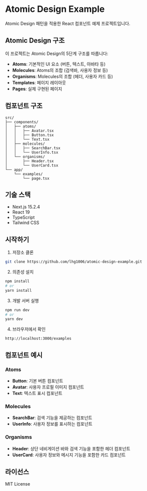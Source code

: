 # Atomic Design Example

Atomic Design 패턴을 적용한 React 컴포넌트 예제 프로젝트입니다.

## Atomic Design 구조

이 프로젝트는 Atomic Design의 5단계 구조를 따릅니다:

- **Atoms**: 기본적인 UI 요소 (버튼, 텍스트, 아바타 등)
- **Molecules**: Atoms의 조합 (검색바, 사용자 정보 등)
- **Organisms**: Molecules의 조합 (헤더, 사용자 카드 등)
- **Templates**: 페이지 레이아웃
- **Pages**: 실제 구현된 페이지

## 컴포넌트 구조

```
src/
├── components/
│   ├── atoms/
│   │   ├── Avatar.tsx
│   │   ├── Button.tsx
│   │   └── Text.tsx
│   ├── molecules/
│   │   ├── SearchBar.tsx
│   │   └── UserInfo.tsx
│   └── organisms/
│       ├── Header.tsx
│       └── UserCard.tsx
└── app/
    └── examples/
        └── page.tsx
```

## 기술 스택

- Next.js 15.2.4
- React 19
- TypeScript
- Tailwind CSS

## 시작하기

1. 저장소 클론
```bash
git clone https://github.com/lhg1006/atomic-design-example.git
```

2. 의존성 설치
```bash
npm install
# or
yarn install
```

3. 개발 서버 실행
```bash
npm run dev
# or
yarn dev
```

4. 브라우저에서 확인
```
http://localhost:3000/examples
```

## 컴포넌트 예시

### Atoms
- **Button**: 기본 버튼 컴포넌트
- **Avatar**: 사용자 프로필 이미지 컴포넌트
- **Text**: 텍스트 표시 컴포넌트

### Molecules
- **SearchBar**: 검색 기능을 제공하는 컴포넌트
- **UserInfo**: 사용자 정보를 표시하는 컴포넌트

### Organisms
- **Header**: 상단 네비게이션 바와 검색 기능을 포함한 헤더 컴포넌트
- **UserCard**: 사용자 정보와 메시지 기능을 포함한 카드 컴포넌트

## 라이선스

MIT License
